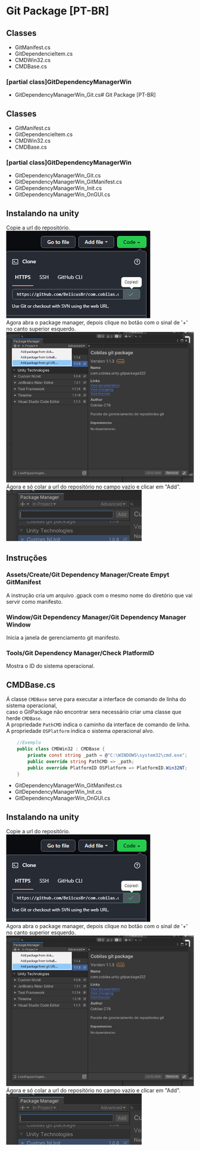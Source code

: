 # Git Package [PT-BR]
## Classes
- GitManifest.cs
- GitDependencieItem.cs
- CMDWin32.cs
- CMDBase.cs
### [partial class]GitDependencyManagerWin
- GitDependencyManagerWin_Git.cs# Git Package [PT-BR]
## Classes
- GitManifest.cs
- GitDependencieItem.cs
- CMDWin32.cs
- CMDBase.cs
### [partial class]GitDependencyManagerWin
- GitDependencyManagerWin_Git.cs
- GitDependencyManagerWin_GitManifest.cs
- GitDependencyManagerWin_Init.cs
- GitDependencyManagerWin_OnGUI.cs
## Instalando na unity
Copie a url do repositório.<br/>
![](https://github.com/BelicusBr/com.cobilas.unity.gitpackage/blob/12ada82a50fca6b644d10c87b9725aa7ea4a6eba/Documentation~/Image/copy_url_gpack.png)<br/>
Agora abra o package manager, depois clique no botão com o sinal de '+' no canto superior esquerdo.<br/>
![](https://github.com/BelicusBr/com.cobilas.unity.gitpackage/blob/12ada82a50fca6b644d10c87b9725aa7ea4a6eba/Documentation~/Image/install_gpack.png)<br/>
Ágora e só colar a url do repositório no campo vazio e clicar em "Add".<br/>
![](https://github.com/BelicusBr/com.cobilas.unity.gitpackage/blob/0323c44c0a43eb6fc692b9247ad0e633748a5736/Documentation~/Image/add_url_gpack.png)<br/>
## Instruções
### Assets/Create/Git Dependency Manager/Create Empyt GitManifest
A instrução cria um arquivo .gpack com o mesmo nome do diretório que vai servir como manifesto.

### Window/Git Dependency Manager/Git Dependency Manager Window
Inicia a janela de gerenciamento git manifesto.

### Tools/Git Dependency Manager/Check PlatformID
Mostra o ID do sistema operacional.

## CMDBase.cs
Á classe `CMDBase` serve para executar a interface de comando de linha do sistema operacional,<br/>
caso o GitPackage não encontrar sera necessário criar uma classe que herde `CMDBase`.<br/>
A propriedade `PathCMD` indica o caminho da interface de comando de linha.<br/>
A propriedade `OSPlatform` indica o sistema operacional alvo.<br/>
```c#
    //Exemplo
    public class CMDWin32 : CMDBase {
        private const string _path = @"C:\WINDOWS\system32\cmd.exe";
        public override string PathCMD => _path;
        public override PlatformID OSPlatform => PlatformID.Win32NT;
    }
```

- GitDependencyManagerWin_GitManifest.cs
- GitDependencyManagerWin_Init.cs
- GitDependencyManagerWin_OnGUI.cs
## Instalando na unity
Copie a url do repositório.<br/>
![](https://github.com/BelicusBr/com.cobilas.unity.gitpackage/blob/12ada82a50fca6b644d10c87b9725aa7ea4a6eba/Documentation~/Image/copy_url_gpack.png)<br/>
Agora abra o package manager, depois clique no botão com o sinal de '+' no canto superior esquerdo.<br/>
![](https://github.com/BelicusBr/com.cobilas.unity.gitpackage/blob/12ada82a50fca6b644d10c87b9725aa7ea4a6eba/Documentation~/Image/install_gpack.png)<br/>
Ágora e só colar a url do repositório no campo vazio e clicar em "Add".<br/>
![](https://github.com/BelicusBr/com.cobilas.unity.gitpackage/blob/0323c44c0a43eb6fc692b9247ad0e633748a5736/Documentation~/Image/add_url_gpack.png)<br/>
